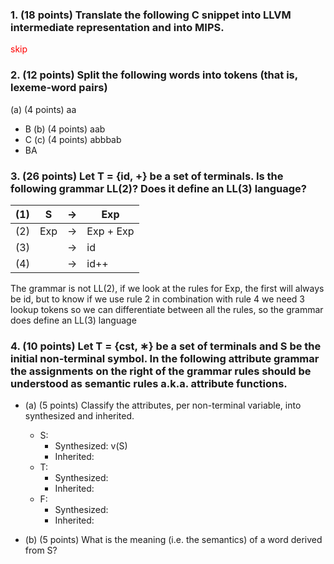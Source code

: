
### 1. (18 points) Translate the following C snippet into LLVM intermediate representation and into MIPS.
<span style="color: red">skip</span>

### 2. (12 points) Split the following words into tokens (that is, lexeme-word pairs)
(a) (4 points) aa
- B
(b) (4 points) aab
- C
(c) (4 points) abbbab
- BA

### 3. (26 points) Let T = {id, +} be a set of terminals. Is the following grammar LL(2)? Does it define an LL(3) language?

| (1) | S     | →    | Exp     |
|-----|-------|------|---------|
| (2) | Exp   | →    | Exp + Exp |
| (3) |       | →    | id      |
| (4) |       | →    | id++    |
The grammar is not LL(2), if we look at the rules for Exp, the first will always be id, but to know if we use rule 2 in combination with rule 4 we need 3 lookup tokens so we can differentiate between all the rules, so the grammar does define an LL(3) language

### 4. (10 points) Let T = {cst, ∗} be a set of terminals and S be the initial non-terminal symbol. In the following attribute grammar the assignments on the right of the grammar rules should be understood as semantic rules a.k.a. attribute functions.
- (a) (5 points) Classify the attributes, per non-terminal variable, into synthesized and inherited. 
	- S:
		- Synthesized: v(S)
		- Inherited:
	- T:
		- Synthesized:
		- Inherited:
	- F:
		- Synthesized:
		- Inherited:

- (b) (5 points) What is the meaning (i.e. the semantics) of a word derived from S?
